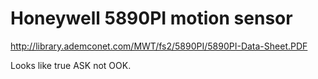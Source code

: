 # Honeywell 5890PI motion sensor

http://library.ademconet.com/MWT/fs2/5890PI/5890PI-Data-Sheet.PDF

Looks like true ASK not OOK.
